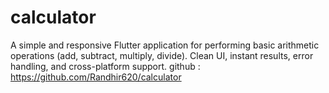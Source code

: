# calculator
A simple and responsive Flutter application for performing basic arithmetic operations (add, subtract, multiply, divide). Clean UI, instant results, error handling, and cross-platform support.
github : https://github.com/Randhir620/calculator
